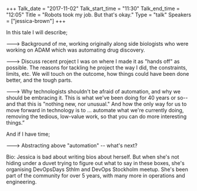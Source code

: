 +++
Talk_date = "2017-11-02"
Talk_start_time = "11:30"
Talk_end_time = "12:05"
Title = "Robots took my job. But that's okay."
Type = "talk"
Speakers = ["jessica-brown"]
+++

In this tale I will describe;

---> Background of me, working originally along side biologists who were working on ADAM which was automating drug discovery.

---> Discuss recent project I was on where I made it as "hands off" as possible. The reasons for tackling he project the way I did, the constraints, limits, etc. We will touch on the outcome, how things could have been done better, and the tough parts.

---> Why technologists shouldn't be afraid of automation, and why we should be embracing it. This is what we've been doing for 40 years or so-- and that this is "nothing new, nor unusual." And how the only way for us to move forward in technology is to ... automate what we're currently doing, removing the tedious, low-value work, so that you can do more interesting things.”

And if I have time; 

---> Abstracting above "automation" -- what's next?

Bio:
Jessica is bad about writing bios about herself. But when she's not hiding under a duvet trying to figure out what to say in these boxes, she's organising DevOpsDays Sthlm and DevOps Stockholm meetup. She's been part of the community for over 5 years, with many more in operations and engineering.
